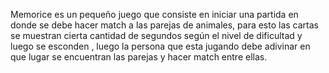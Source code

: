 Memorice es un pequeño juego que consiste en iniciar una partida en donde se debe hacer match a las parejas de animales, para esto las cartas se muestran cierta cantidad de segundos según el nivel de dificultad y luego se esconden , luego la persona que esta jugando debe adivinar en que lugar se encuentran las parejas y hacer match entre ellas.
